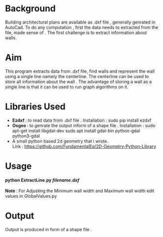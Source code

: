 # Background
Building architectural plans are available as .dxf file , generally genrated in
AutoCad. To do any computation , first the data needs to extracted from the file,
made sense of . The first challenge is to extract information about walls.
<br>
# Aim
This program extracts data from .dxf file, find walls and represent the wall using
a single line namely the centerline. The centerline can be used to store all
information about the wall . The advantage of storing a wall as a single line
is that it can be used to run graph algorithms on it.
<br>
# Libraries Used
* <b> Ezdxf </b> : to read data from .dxf file .
        Installation : sudo pip install ezdxf
* <b> Osgeo </b> : to genrate the output inform of a shape file .
        Installation : sudo apt-get install libgdal-dev
                       sudo apt install gdal-bin python-gdal python3-gdal
* A small python based 2d geometry that i wrote.
  <br> Link  : https://github.com/FundamentalEq/2D-Geometry-Python-Library

# Usage
#### python ExtractLine.py  <i> filename.dxf </i>
<b> Note </b> : For Adjusting the Minimum wall width and Maximum wall width edit values in GlobalValues.py

# Output
Output is produced in form of a shape file .
